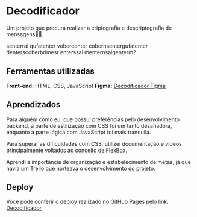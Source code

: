 
# Decodificador

Um projeto que procura realizar a criptografia e descriptografia de mensagens🕵🏻.

senterrai qufatenter vobercenter cobernsentergufatenter denterscoberbrimesr enterssai menternsaigenterm?

## Ferramentas utilizadas

**Front-end:** HTML, CSS, JavaScript
**Figma:**  [Decodificador Figma](https://www.figma.com/file/tvFEYhVfZTjdJ5P24RGV21/Alura-Challenge---Desafio-1---L%C3%B3gica?node-id=16%3A802)

## Aprendizados

Para alguém como eu, que possui preferências pelo desenvolvimento backend, a parte de estilização com CSS foi um tanto desafiadora, enquanto a parte lógica com JavaScript foi mais tranquila.

Para superar as dificuldades com CSS, utilizei documentação e vídeos principalmente voltados ao conceito de FlexBox.

Aprendi a importância de organização e estabelecimento de metas, já que havia um [Trello](https://trello.com/b/qmLsVkkq/decodificador-de-texto-alura-challenges-oracle-one) que norteava o desenvolvimento do projeto.

## Deploy

Você pode conferir o deploy realizado no GitHub Pages pelo link: 
 [Decodificador](https://matheus-nardi.github.io/decodificador/)

